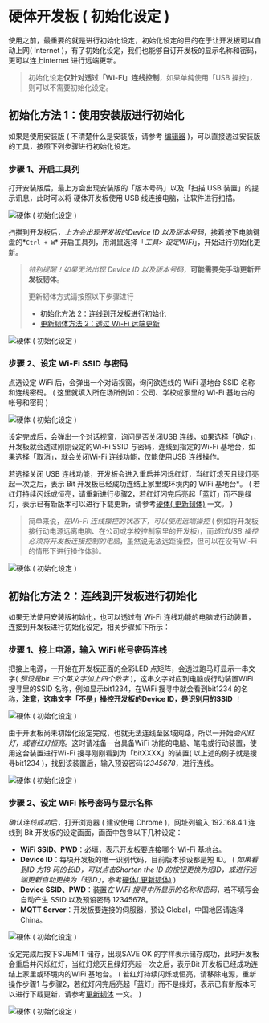 # 硬体开发板 ( 初始化设定 )

使用之前，最重要的就是进行初始化设定，初始化设定的目的在于让开发板可以自动上网( Internet )，有了初始化设定，我们也能够自订开发板的显示名称和密码，更可以连上internet 进行远端更新。

> 初始化设定**仅针对透过「Wi-Fi」连线控制**，如果单纯使用「USB 操控」，则可以不需要初始化设定。

## 初始化方法 1：使用安装版进行初始化

如果是使用安装版 ( 不清楚什么是安装版，请参考 [编辑器](../index.html#software) )，可以直接透过安装版的工具，按照下列步骤进行初始化设定。

### 步骤 1、开启工具列

打开安装版后，最上方会出现安装版的「版本号码」以及「扫描 USB 装置」的提示讯息，此时可以将 硬体开发板使用 USB 线连接电脑，让软件进行扫描。

![硬体 ( 初始化设定 )](../images/zh-tw/docs/webbit/info/setup-01.jpg)

扫描到开发板后，*上方会出现开发板的Device ID 以及版本号码*，接着按下电脑键盘的*`Ctrl + W`* 开启工具列，用滑鼠选择「*工具> 设定WiFi*」，开始进行初始化更新。

> *特别提醒！如果无法出现 Device ID 以及版本号码*，**可能需要先手动更新开发板韧体**。
>
> 更新韧体方式请按照以下步骤进行
>
> - [初始化方法 2：连线到开发板进行初始化](#step2)
> - [更新韧体方法 2：透过 Wi-Fi 远端更新](ota.html#step2)

![硬体 ( 初始化设定 )](../images/zh-tw/docs/webbit/info/setup-02.jpg)


### 步骤 2、设定 Wi-Fi SSID 与密码

点选设定 WiFi 后，会弹出一个对话视窗，询问欲连线的 WiFi 基地台 SSID 名称和连线密码。 ( 这里就填入所在场所例如：公司、学校或家里的 Wi-Fi 基地台的帐号和密码 )

![硬体 ( 初始化设定 )](../images/zh-tw/docs/webbit/info/setup-03.jpg)

设定完成后，会弹出一个对话视窗，询问是否关闭USB 连线，如果选择「确定」，开发板就会透过刚刚设定的Wi-Fi SSID 与密码，连线到指定的Wi-Fi 基地台，如果选择「取消」，就会关闭Wi-Fi 连线功能，仅能使用USB 连线操作。

若选择关闭 USB 连线功能，开发板会进入重启并闪烁红灯，当红灯熄灭且绿灯亮起一次之后，表示 Bit 开发板已经成功连结上家里或环境内的 WiFi 基地台*。 ( 若红灯持续闪烁或恒亮，请重新进行步骤2，若红灯闪完后亮起「蓝灯」而不是绿灯，表示已有新版本可以进行下载更新，请参考[硬体( 更新韧体)](ota.html) 一文。 )

> 简单来说，*在Wi-Fi 连线操控的状态下，可以使用远端操控* ( 例如将开发板接行动电源远离电脑、在公司或学校控制家里的开发板)，而*透过USB 操控必须将开发板连接控制的电脑*，虽然说无法远距操控，但可以在没有Wi-Fi 的情形下进行操作体验。

![硬体 ( 初始化设定 )](../images/zh-tw/docs/webbit/info/setup-04.jpg)


## 初始化方法 2：连线到开发板进行初始化

如果无法使用安装版初始化，也可以透过有 Wi-Fi 连线功能的电脑或行动装置，连接到开发板进行初始化设定，相关步骤如下所示：

### 步骤 1、接上电源，输入 WiFi 帐号密码连线

把接上电源，一开始在开发板正面的全彩LED 点矩阵，会透过跑马灯显示一串文字( *预设是bit 三个英文字加上四个数字* )，这串文字对应到电脑或行动装置WiFi 搜寻里的SSID 名称，例如显示bit1234，在WiFi 搜寻中就会看到bit1234 的名称，**注意，这串文字「不是」操控开发板的Device ID，是识别用的SSID** ！

![硬体 ( 初始化设定 )](../images/zh-tw/docs/webbit/info/setup-05.gif)

由于开发板尚未初始化设定完成，也就无法连线至区域网路，所以一开始*会闪红灯，或者红灯恒亮*。这时请准备一台具备WiFi 功能的电脑、笔电或行动装置，使用这台装置进行Wi-Fi 搜寻刚刚看到为「bitXXXX」的装置( 以上述的例子就是搜寻bit1234 )，找到该装置后，输入预设密码*12345678*，进行连线。

![硬体 ( 初始化设定 )](../images/zh-tw/docs/webbit/info/setup-06.jpg)


### 步骤 2、设定 WiFi 帐号密码与显示名称

*确认连线成功*后，打开浏览器 ( 建议使用 Chrome )，网址列输入 192.168.4.1 连线到 Bit 开发板的设定画面，画面中包含以下几种设定：

- **WiFi SSID、PWD**：必填，表示开发板要连接哪个 Wi-Fi 基地台。
- **Device ID**：每块开发板的唯一识别代码，目前版本预设都是短 ID。 ( *如果看到ID 为18 码的长ID，可以点击Shorten the ID 的按钮更换为短ID，或进行远端更新自动更换为「短ID」*，参考[硬体( 更新韧体)]( ota.md) )
- **Device SSID、PWD**：装置*在 WiFi 搜寻中所显示的名称和密码*，若不填写会自动产生 SSID 以及预设密码 12345678。
- **MQTT Server**：开发板要连接的伺服器，预设 Global，中国地区请选择 China。

![硬体 ( 初始化设定 )](../images/zh-tw/docs/webbit/info/setup-07.jpg)

设定完成后按下SUBMIT 储存，出现SAVE OK 的字样表示储存成功，此时开发板会重启并闪烁红灯，当红灯熄灭且绿灯亮起一次之后，表示Bit 开发板已经成功连结上家里或环境内的WiFi 基地台。 ( 若红灯持续闪烁或恒亮，请移除电源，重新操作步骤1 与步骤2，若红灯闪完后亮起「蓝灯」而不是绿灯，表示已有新版本可以进行下载更新，请参考[更新韧体](ota.html) 一文。 )

![硬体 ( 初始化设定 )](../images/zh-tw/docs/webbit/info/setup-08.jpg)